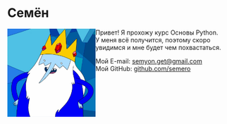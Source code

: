 # Семён
<img    style="margin-right: 30"
        src="ice_king.jpg"
        alt="ce_king"
        width=200
        align="left">

Привет! Я прохожу курс Основы Python.  
У меня всё получится, поэтому скоро  
увидимся и мне будет чем похвастаться.  

Мой E-mail: [semyon.get@gmail.com](semyon.get@gmail.com)  
Мой GitHub: [github.com/semero](https://github.com/semero)
